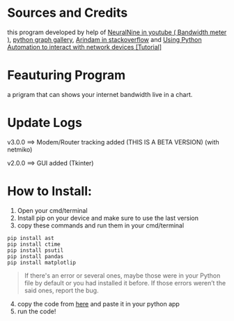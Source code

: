 # Sources and Credits
this program developed by help of [NeuralNine in youtube ( Bandwidth meter )](https://youtu.be/O76lnYFvbTU), [python graph gallery](https://www.python-graph-gallery.com/all-charts/), [Arindam in stackoverflow](https://stackoverflow.com/a/49414499/20157443) and [Using Python Automation to interact with network devices [Tutorial]](https://hub.packtpub.com/using-python-automation-to-interact-with-network-devices-tutorial/)
# Feauturing Program
a prigram that can shows your internet bandwidth live in a chart.
# Update Logs
v3.0.0 ==> Modem/Router tracking added (THIS IS A BETA VERSION) (with netmiko)

v2.0.0 ==> GUI added (Tkinter)
# How to Install:
1) Open your cmd/terminal
2) Install pip on your device and make sure to use the last version
3) copy these commands and run them in your cmd/terminal

```
pip install ast
pip install ctime
pip install psutil
pip install pandas
pip install matplotlip
```

> If there's an error or several ones, maybe those were in your Python file by default or you had installed it before. If those errors weren’t the said ones, report the bug.
4) copy the code from [here](https://github.com/amiraligpu/Internet_Bandwidth_Chart_Live/blob/main/Bandwidth%20meter%201.0.0.py) and paste it in your python app
5) run the code!
